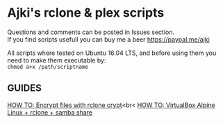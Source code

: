 # Ajki's rclone &amp; plex scripts 
Questions and comments can be posted in Issues section.<br>
If you find scripts usefull you can buy me a beer https://paypal.me/ajki

All scripts where tested on Ubuntu 16.04 LTS, and before using them you need to make them executable by:<br>
```chmod a+x /path/scriptname```


## GUIDES
[HOW TO: Encrypt files with rclone crypt](https://github.com/ajkis/scripts/issues/1)<br<
[HOW TO: VirtualBox Alpine Linux + rclone + samba share](https://github.com/ajkis/scripts/issues/2)

